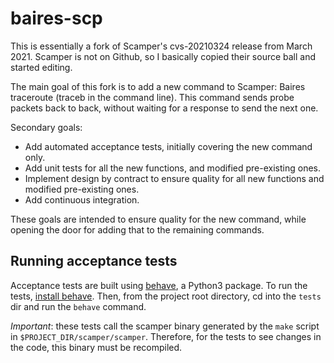 # baires-scp

This is essentially a fork of Scamper's cvs-20210324 release from March 2021. Scamper is not on Github, so I basically copied their source ball
and started editing. 

The main goal of this fork is to add a new command to Scamper: Baires traceroute (traceb in the command line). This command sends probe packets back to back, without 
waiting for a response to send the next one.

 Secondary goals:
 
 * Add automated acceptance tests, initially covering the new command only.
 * Add unit tests for all the new functions, and modified pre-existing ones.
 * Implement design by contract to ensure quality for all new functions and modified pre-existing ones.
 * Add continuous integration.
 
 These goals are intended to ensure quality for the new command, while opening the door for adding that to the remaining commands.

## Running acceptance tests

Acceptance tests are built using [behave](https://behave.readthedocs.io/en/stable/index.html), a Python3 package.
To run the tests, [install behave](https://behave.readthedocs.io/en/stable/install.html). Then, from the
project root directory, cd into the `tests` dir and run the `behave` command.

*Important*: these tests call the scamper binary generated by the `make` script in `$PROJECT_DIR/scamper/scamper`.
Therefore, for the tests to see changes in the code, this binary must be recompiled. 
